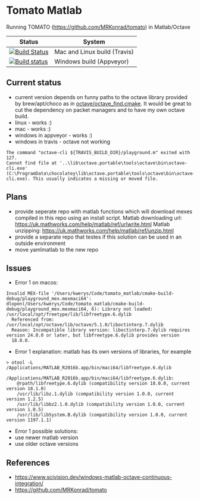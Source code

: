 # Tomato Matlab

Running TOMATO (<https://github.com/MRKonrad/tomato>) in Matlab/Octave

| Status | System |
| ------ | ------ |
|[![Build Status](https://travis-ci.com/MRKonrad/tomato_matlab.svg?branch=master)](https://travis-ci.com/MRKonrad/tomato_matlab) | Mac and Linux build (Travis) |  
|[![Build status](https://ci.appveyor.com/api/projects/status/md078r5kfj92y0f2?svg=true)](https://ci.appveyor.com/project/MRKonrad/tomato-matlab) | Windows build (Appveyor)|

## Current status
*   current version depends on funny paths to the octave library provided by brew/apt/choco as in [octave/octave_find.cmake](octave/octave_find.cmake). It would be great to cut the dependency on packet managers and to have my own octave build.
*   linux - works :)
*   mac - works :)
*   windows in appveyor - works :)
*   windows in travis - octave not working 
```
The command "octave-cli ${TRAVIS_BUILD_DIR}/playground.m" exited with 127. 
Cannot find file at '..\lib\octave.portable\tools\octave\bin\octave-cli.exe' (C:\ProgramData\chocolatey\lib\octave.portable\tools\octave\bin\octave-cli.exe). This usually indicates a missing or moved file.
```

## Plans

*   provide seperate repo with matlab functions which will download mexes compiled in this repo using an install script. 
Matlab downloading url:
<https://uk.mathworks.com/help/matlab/ref/urlwrite.html>
Matlab unzipping: <https://uk.mathworks.com/help/matlab/ref/unzip.html>
*   provide a separate repo that testes if this solution can be used in an outside environment 
*   move yamlmatlab to the new repo 

## Issues
*   Error 1 on macos:
```command
Invalid MEX-file '/Users/kwerys/Code/tomato_matlab/cmake-build-debug/playground_mex.mexmaci64':
dlopen(/Users/kwerys/Code/tomato_matlab/cmake-build-debug/playground_mex.mexmaci64, 6): Library not loaded:
/usr/local/opt/freetype/lib/libfreetype.6.dylib
  Referenced from: /usr/local/opt/octave/lib/octave/5.1.0/liboctinterp.7.dylib
  Reason: Incompatible library version: liboctinterp.7.dylib requires version 24.0.0 or later, but libfreetype.6.dylib provides version
  18.0.0.
```
*   Error 1 explanation: matlab has its own versions of libraries, for example 
```command
> otool -L /Applications/MATLAB_R2016b.app/bin/maci64/libfreetype.6.dylib 

/Applications/MATLAB_R2016b.app/bin/maci64/libfreetype.6.dylib:
	@rpath/libfreetype.6.dylib (compatibility version 18.0.0, current version 18.1.0)
	/usr/lib/libz.1.dylib (compatibility version 1.0.0, current version 1.2.5)
	/usr/lib/libbz2.1.0.dylib (compatibility version 1.0.0, current version 1.0.5)
	/usr/lib/libSystem.B.dylib (compatibility version 1.0.0, current version 1197.1.1)
```
*   Error 1 possible solutions: 
  *   use newer matlab version
  *   use older octave versions

## References
*   <https://www.scivision.dev/windows-matlab-octave-continuous-integration/>
*   <https://github.com/MRKonrad/tomato>